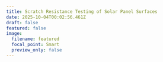 ```yaml
---
title: Scratch Resistance Testing of Solar Panel Surfaces
date: 2025-10-04T00:02:56.461Z
draft: false
featured: false
image:
  filename: featured
  focal_point: Smart
  preview_only: false
---
```

